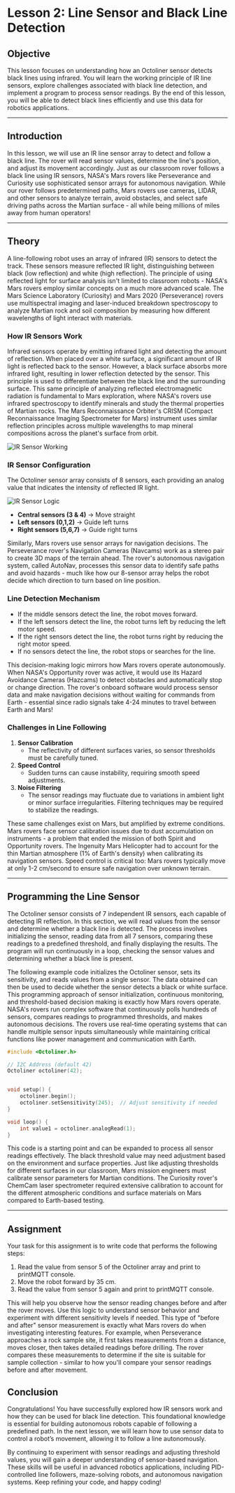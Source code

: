 # **Lesson 2: Line Sensor and Black Line Detection**

## **Objective**

This lesson focuses on understanding how an Octoliner sensor detects black lines using infrared. You will learn the working principle of IR line sensors, explore challenges associated with black line detection, and implement a program to process sensor readings. By the end of this lesson, you will be able to detect black lines efficiently and use this data for robotics applications.

---

## **Introduction**

In this lesson, we will use an IR line sensor array to detect and follow a black line. The rover will read sensor values, determine the line's position, and adjust its movement accordingly. Just as our classroom rover follows a black line using IR sensors, NASA's Mars rovers like Perseverance and Curiosity use sophisticated sensor arrays for autonomous navigation. While our rover follows predetermined paths, Mars rovers use cameras, LIDAR, and other sensors to analyze terrain, avoid obstacles, and select safe driving paths across the Martian surface - all while being millions of miles away from human operators!

---

## **Theory**

A line-following robot uses an array of infrared (IR) sensors to detect the track. These sensors measure reflected IR light, distinguishing between black (low reflection) and white (high reflection). The principle of using reflected light for surface analysis isn't limited to classroom robots - NASA's Mars rovers employ similar concepts on a much more advanced scale. The Mars Science Laboratory (Curiosity) and Mars 2020 (Perseverance) rovers use multispectral imaging and laser-induced breakdown spectroscopy to analyze Martian rock and soil composition by measuring how different wavelengths of light interact with materials.

### **How IR Sensors Work**

Infrared sensors operate by emitting infrared light and detecting the amount of reflection. When placed over a white surface, a significant amount of IR light is reflected back to the sensor. However, a black surface absorbs more infrared light, resulting in lower reflection detected by the sensor. This principle is used to differentiate between the black line and the surrounding surface. This same principle of analyzing reflected electromagnetic radiation is fundamental to Mars exploration, where NASA's rovers use infrared spectroscopy to identify minerals and study the thermal properties of Martian rocks. The Mars Reconnaissance Orbiter's CRISM (Compact Reconnaissance Imaging Spectrometer for Mars) instrument uses similar reflection principles across multiple wavelengths to map mineral compositions across the planet's surface from orbit.

![IR Sensor Working](https://github.com/pranavk-2003/line-robot-curriculum/blob/assignments/images/module_7/IR's.png?raw=True)

### **IR Sensor Configuration**

The Octoliner sensor array consists of 8 sensors, each providing an analog value that indicates the intensity of reflected IR light.

![IR Sensor Logic](https://github.com/pranavk-2003/line-robot-curriculum/blob/assignments/images/module_7/IR_sensor_array.png?raw=True)

- **Central sensors (3 & 4)** → Move straight
- **Left sensors (0,1,2)** → Guide left turns
- **Right sensors (5,6,7)** → Guide right turns

Similarly, Mars rovers use sensor arrays for navigation decisions. The Perseverance rover's Navigation Cameras (Navcams) work as a stereo pair to create 3D maps of the terrain ahead. The rover's autonomous navigation system, called AutoNav, processes this sensor data to identify safe paths and avoid hazards - much like how our 8-sensor array helps the robot decide which direction to turn based on line position.

### **Line Detection Mechanism**

- If the middle sensors detect the line, the robot moves forward.
- If the left sensors detect the line, the robot turns left by reducing the left motor speed.
- If the right sensors detect the line, the robot turns right by reducing the right motor speed.
- If no sensors detect the line, the robot stops or searches for the line.

This decision-making logic mirrors how Mars rovers operate autonomously. When NASA's Opportunity rover was active, it would use its Hazard Avoidance Cameras (Hazcams) to detect obstacles and automatically stop or change direction. The rover's onboard software would process sensor data and make navigation decisions without waiting for commands from Earth - essential since radio signals take 4-24 minutes to travel between Earth and Mars!

### **Challenges in Line Following**

1. **Sensor Calibration**
   - The reflectivity of different surfaces varies, so sensor thresholds must be carefully tuned.
2. **Speed Control**
   - Sudden turns can cause instability, requiring smooth speed adjustments.
3. **Noise Filtering**
   - The sensor readings may fluctuate due to variations in ambient light or minor surface irregularities. Filtering techniques may be required to stabilize the readings.

These same challenges exist on Mars, but amplified by extreme conditions. Mars rovers face sensor calibration issues due to dust accumulation on instruments - a problem that ended the mission of both Spirit and Opportunity rovers. The Ingenuity Mars Helicopter had to account for the thin Martian atmosphere (1% of Earth's density) when calibrating its navigation sensors. Speed control is critical too: Mars rovers typically move at only 1-2 cm/second to ensure safe navigation over unknown terrain.

---

## **Programming the Line Sensor**

The Octoliner sensor consists of 7 independent IR sensors, each capable of detecting IR reflection. In this section, we will read values from the sensor and determine whether a black line is detected. The process involves initializing the sensor, reading data from all 7 sensors, comparing these readings to a predefined threshold, and finally displaying the results. The program will run continuously in a loop, checking the sensor values and determining whether a black line is present.

The following example code initializes the Octoliner sensor, sets its sensitivity, and reads values from a single sensor. The data obtained can then be used to decide whether the sensor detects a black or white surface. This programming approach of sensor initialization, continuous monitoring, and threshold-based decision making is exactly how Mars rovers operate. NASA's rovers run complex software that continuously polls hundreds of sensors, compares readings to programmed thresholds, and makes autonomous decisions. The rovers use real-time operating systems that can handle multiple sensor inputs simultaneously while maintaining critical functions like power management and communication with Earth.

```cpp
#include <Octoliner.h>

// I2C Address (default 42)
Octoliner octoliner(42);


void setup() {
    octoliner.begin();
    octoliner.setSensitivity(245);  // Adjust sensitivity if needed
}

void loop() {
    int value1 = octoliner.analogRead(1);
}
```

This code is a starting point and can be expanded to process all sensor readings effectively. The black threshold value may need adjustment based on the environment and surface properties. Just like adjusting thresholds for different surfaces in our classroom, Mars mission engineers must calibrate sensor parameters for Martian conditions. The Curiosity rover's ChemCam laser spectrometer required extensive calibration to account for the different atmospheric conditions and surface materials on Mars compared to Earth-based testing.

---

## **Assignment**

Your task for this assignment is to write code that performs the following steps:

1. Read the value from sensor 5 of the Octoliner array and print to printMQTT console.
2. Move the robot forward by 35 cm.
3. Read the value from sensor 5 again and print to printMQTT console.

This will help you observe how the sensor reading changes before and after the rover moves. Use this logic to understand sensor behavior and experiment with different sensitivity levels if needed. This type of "before and after" sensor measurement is exactly what Mars rovers do when investigating interesting features. For example, when Perseverance approaches a rock sample site, it first takes measurements from a distance, moves closer, then takes detailed readings before drilling. The rover compares these measurements to determine if the site is suitable for sample collection - similar to how you'll compare your sensor readings before and after movement.

## **Conclusion**

Congratulations! You have successfully explored how IR sensors work and how they can be used for black line detection. This foundational knowledge is essential for building autonomous robots capable of following a predefined path. In the next lesson, we will learn how to use sensor data to control a robot’s movement, allowing it to follow a line autonomously.

By continuing to experiment with sensor readings and adjusting threshold values, you will gain a deeper understanding of sensor-based navigation. These skills will be useful in advanced robotics applications, including PID-controlled line followers, maze-solving robots, and autonomous navigation systems. Keep refining your code, and happy coding!
